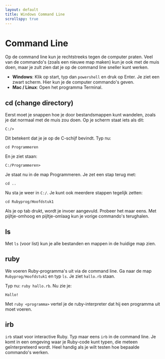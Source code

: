 ```yaml
---
layout: default
title: Windows Command Line
scrollspy: true
---
```


# Command Line
Op de command line kun je rechtstreeks tegen de computer praten. Veel van de commando's (zoals een nieuwe map maken) kun je ook met de muis doen, maar je zult zien dat je op de command line sneller kunt werken.

- **Windows**: Klik op start, typ dan `powershell` en druk op Enter. Je ziet een zwart scherm. Hier kun je de computer commando's geven.
- **Mac / Linux**: Open het programma Terminal.

## cd (change directory)
Eerst moet je snappen hoe je door bestandsmappen kunt wandelen, zoals je dat normaal met de muis zou doen. Op je scherm staat iets als dit:

    C:/>

Dit betekent dat je je op de C-schijf bevindt. Typ nu:

    cd Programmeren

En je ziet staan:

    C:/Programmeren>

Je staat nu in de map Programmeren. Je zet een stap terug met:

    cd ..

Nu sta je weer in `C:/`. Je kunt ook meerdere stappen tegelijk zetten:

    cd Rubyprog/Hoofdstuk1

Als je op tab drukt, wordt je invoer aangevuld. Probeer het maar eens. Met pijltje-omhoog en pijltje-omlaag kun je vorige commando's terughalen.

## ls
Met `ls` (voor list) kun je alle bestanden en mappen in de huidige map zien.

## ruby
We voeren Ruby-programma's uit via de command line. Ga naar de map `Rubyprog/Hoofdstuk1` en typ `ls`. Je ziet `hallo.rb` staan.

Typ nu: `ruby hallo.rb`. Nu zie je:

    Hallo!

Met `ruby <programma>` vertel je de ruby-interpreter dat hij een programma uit moet voeren.

## irb
`irb` staat voor interactive Ruby. Typ maar eens `irb` in de command line. Je komt in een omgeving waar je Ruby-code kunt typen, die meteen geïnterpreteerd wordt. Heel handig als je wilt testen hoe bepaalde commando's werken.
